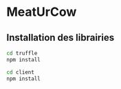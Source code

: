 # MeatUrCow

## Installation des librairies
```bash
cd truffle 
npm install

cd client
npm install
```
